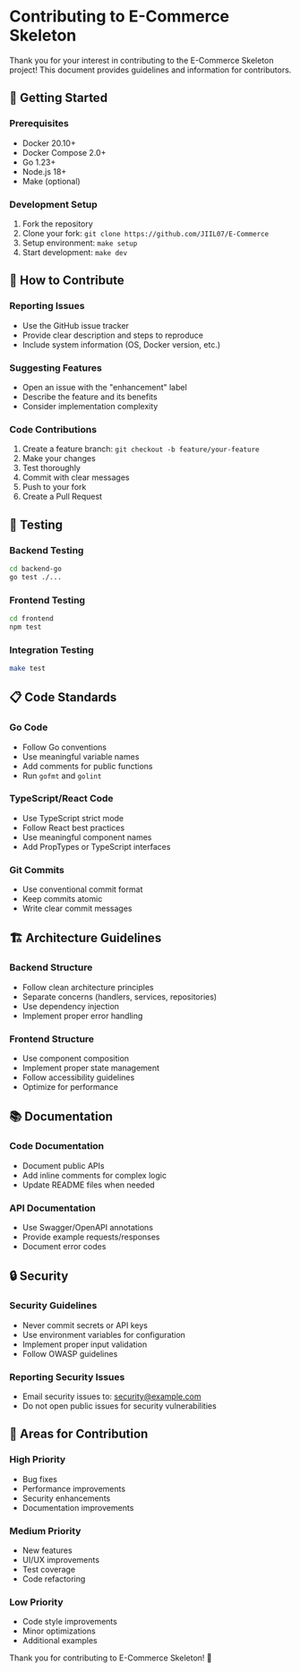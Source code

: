 # Contributing to E-Commerce Skeleton

Thank you for your interest in contributing to the E-Commerce Skeleton project! This document provides guidelines and information for contributors.

## 🚀 Getting Started

### Prerequisites
- Docker 20.10+
- Docker Compose 2.0+
- Go 1.23+
- Node.js 18+
- Make (optional)

### Development Setup
1. Fork the repository
2. Clone your fork: `git clone https://github.com/JIIL07/E-Commerce`
3. Setup environment: `make setup`
4. Start development: `make dev`

## 📝 How to Contribute

### Reporting Issues
- Use the GitHub issue tracker
- Provide clear description and steps to reproduce
- Include system information (OS, Docker version, etc.)

### Suggesting Features
- Open an issue with the "enhancement" label
- Describe the feature and its benefits
- Consider implementation complexity

### Code Contributions
1. Create a feature branch: `git checkout -b feature/your-feature`
2. Make your changes
3. Test thoroughly
4. Commit with clear messages
5. Push to your fork
6. Create a Pull Request

## 🧪 Testing

### Backend Testing
```bash
cd backend-go
go test ./...
```

### Frontend Testing
```bash
cd frontend
npm test
```

### Integration Testing
```bash
make test
```

## 📋 Code Standards

### Go Code
- Follow Go conventions
- Use meaningful variable names
- Add comments for public functions
- Run `gofmt` and `golint`

### TypeScript/React Code
- Use TypeScript strict mode
- Follow React best practices
- Use meaningful component names
- Add PropTypes or TypeScript interfaces

### Git Commits
- Use conventional commit format
- Keep commits atomic
- Write clear commit messages

## 🏗️ Architecture Guidelines

### Backend Structure
- Follow clean architecture principles
- Separate concerns (handlers, services, repositories)
- Use dependency injection
- Implement proper error handling

### Frontend Structure
- Use component composition
- Implement proper state management
- Follow accessibility guidelines
- Optimize for performance

## 📚 Documentation

### Code Documentation
- Document public APIs
- Add inline comments for complex logic
- Update README files when needed

### API Documentation
- Use Swagger/OpenAPI annotations
- Provide example requests/responses
- Document error codes

## 🔒 Security

### Security Guidelines
- Never commit secrets or API keys
- Use environment variables for configuration
- Implement proper input validation
- Follow OWASP guidelines

### Reporting Security Issues
- Email security issues to: security@example.com
- Do not open public issues for security vulnerabilities

## 🎯 Areas for Contribution

### High Priority
- Bug fixes
- Performance improvements
- Security enhancements
- Documentation improvements

### Medium Priority
- New features
- UI/UX improvements
- Test coverage
- Code refactoring

### Low Priority
- Code style improvements
- Minor optimizations
- Additional examples


Thank you for contributing to E-Commerce Skeleton! 🎉

